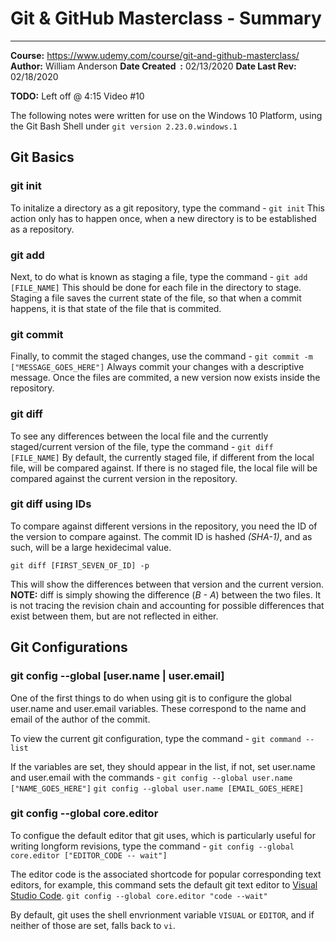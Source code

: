 # Git & GitHub Masterclass - Summary
---
**Course:** https://www.udemy.com/course/git-and-github-masterclass/
**Author:** William Anderson
**Date Created &nbsp;:** 02/13/2020
**Date Last Rev:** 02/18/2020 

**TODO:**
Left off @ 4:15 Video #10

The following notes were written for use on the Windows 10 Platform, using the Git Bash Shell under `git version 2.23.0.windows.1`

## Git Basics
### git init
To initalize a directory as a git repository, type the command -
 `git init`
 This action only has to happen once, when a new directory is to be established as a repository.

### git add
Next, to do what is known as staging a file, type the command -
`git add [FILE_NAME]`
This should be done for each file in the directory to stage. Staging a file saves the current state of the file, so that when a commit happens, it is that state of the file that is commited.

### git commit
Finally, to commit the staged changes, use the command -
`git commit -m ["MESSAGE_GOES_HERE"]`
Always commit your changes with a descriptive message.
Once the files are commited, a new version now exists inside the repository.

### git diff
To see any differences between the local file and the currently staged/current version of the file, type the command - 
`git diff [FILE_NAME]`
By default, the currently staged file, if different from the local file, will be compared against. If there is no staged file, the local file will be compared against the current version in the repository. 

### git diff using IDs
To compare against different versions in the repository, you need the ID of the version to compare against. The commit ID is hashed *(SHA-1)*, and as such, will be a large hexidecimal value. 

`git diff [FIRST_SEVEN_OF_ID] -p`

This will show the differences between that version and the current version. 
**NOTE:** 
diff is simply showing the difference (*B - A*) between the two files. It is not tracing the revision chain and accounting for possible differences that exist between them, but are not reflected in either.

## Git Configurations
### git config --global [user<span></span>.name | user.email]
One of the first things to do when using git is to configure the global user<span></span>.name and user.email variables. These correspond to the name and email of the author of the commit.

To view the current git configuration, type the command - 
`git command --list`

If the variables are set, they should appear in the list, if not, set user<span></span>.name and user.email with the commands -
`git config --global user.name ["NAME_GOES_HERE"]`
`git config --global user.name [EMAIL_GOES_HERE]`

### git config --global core.editor
To configue the default editor that git uses, which is particularly useful for writing longform revisions, type the command -
`git config --global core.editor ["EDITOR_CODE -- wait"]`

The editor code is the associated shortcode for popular corresponding text editors, for example, this command sets the default git text editor to [Visual Studio Code](https://code.visualstudio.com/).
`git config --global core.editor "code --wait"`

By default, git uses the shell envrionment variable `VISUAL` or `EDITOR`, and if neither of those are set, falls back to `vi`.

